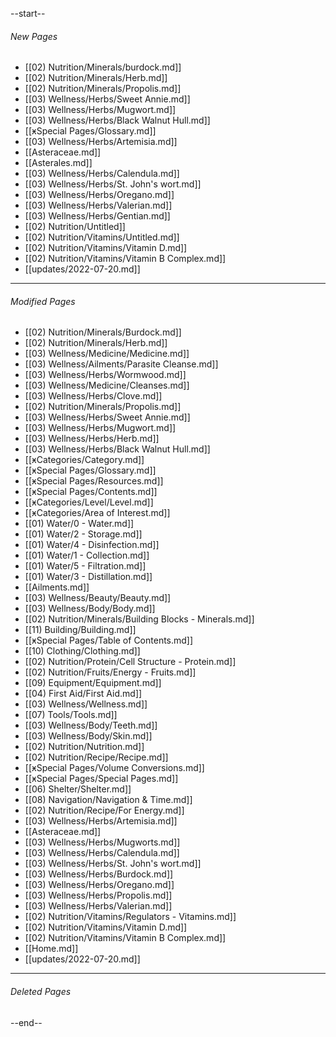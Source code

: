 --start--
###### New Pages

- [[02) Nutrition/Minerals/burdock.md]]
- [[02) Nutrition/Minerals/Herb.md]]
- [[02) Nutrition/Minerals/Propolis.md]]
- [[03) Wellness/Herbs/Sweet Annie.md]]
- [[03) Wellness/Herbs/Mugwort.md]]
- [[03) Wellness/Herbs/Black Walnut Hull.md]]
- [[ӿSpecial Pages/Glossary.md]]
- [[03) Wellness/Herbs/Artemisia.md]]
- [[Asteraceae.md]]
- [[Asterales.md]]
- [[03) Wellness/Herbs/Calendula.md]]
- [[03) Wellness/Herbs/St. John's wort.md]]
- [[03) Wellness/Herbs/Oregano.md]]
- [[03) Wellness/Herbs/Valerian.md]]
- [[03) Wellness/Herbs/Gentian.md]]
- [[02) Nutrition/Untitled]]
- [[02) Nutrition/Vitamins/Untitled.md]]
- [[02) Nutrition/Vitamins/Vitamin D.md]]
- [[02) Nutrition/Vitamins/Vitamin B Complex.md]]
- [[updates/2022-07-20.md]]

---
###### Modified Pages

- [[02) Nutrition/Minerals/Burdock.md]]
- [[02) Nutrition/Minerals/Herb.md]]
- [[03) Wellness/Medicine/Medicine.md]]
- [[03) Wellness/Ailments/Parasite Cleanse.md]]
- [[03) Wellness/Herbs/Wormwood.md]]
- [[03) Wellness/Medicine/Cleanses.md]]
- [[03) Wellness/Herbs/Clove.md]]
- [[02) Nutrition/Minerals/Propolis.md]]
- [[03) Wellness/Herbs/Sweet Annie.md]]
- [[03) Wellness/Herbs/Mugwort.md]]
- [[03) Wellness/Herbs/Herb.md]]
- [[03) Wellness/Herbs/Black Walnut Hull.md]]
- [[ӿCategories/Category.md]]
- [[ӿSpecial Pages/Glossary.md]]
- [[ӿSpecial Pages/Resources.md]]
- [[ӿSpecial Pages/Contents.md]]
- [[ӿCategories/Level/Level.md]]
- [[ӿCategories/Area of Interest.md]]
- [[01) Water/0 - Water.md]]
- [[01) Water/2 - Storage.md]]
- [[01) Water/4 - Disinfection.md]]
- [[01) Water/1 - Collection.md]]
- [[01) Water/5 - Filtration.md]]
- [[01) Water/3 - Distillation.md]]
- [[Ailments.md]]
- [[03) Wellness/Beauty/Beauty.md]]
- [[03) Wellness/Body/Body.md]]
- [[02) Nutrition/Minerals/Building Blocks - Minerals.md]]
- [[11) Building/Building.md]]
- [[ӿSpecial Pages/Table of Contents.md]]
- [[10) Clothing/Clothing.md]]
- [[02) Nutrition/Protein/Cell Structure - Protein.md]]
- [[02) Nutrition/Fruits/Energy - Fruits.md]]
- [[09) Equipment/Equipment.md]]
- [[04) First Aid/First Aid.md]]
- [[03) Wellness/Wellness.md]]
- [[07) Tools/Tools.md]]
- [[03) Wellness/Body/Teeth.md]]
- [[03) Wellness/Body/Skin.md]]
- [[02) Nutrition/Nutrition.md]]
- [[02) Nutrition/Recipe/Recipe.md]]
- [[ӿSpecial Pages/Volume Conversions.md]]
- [[ӿSpecial Pages/Special Pages.md]]
- [[06) Shelter/Shelter.md]]
- [[08) Navigation/Navigation & Time.md]]
- [[02) Nutrition/Recipe/For Energy.md]]
- [[03) Wellness/Herbs/Artemisia.md]]
- [[Asteraceae.md]]
- [[03) Wellness/Herbs/Mugworts.md]]
- [[03) Wellness/Herbs/Calendula.md]]
- [[03) Wellness/Herbs/St. John's wort.md]]
- [[03) Wellness/Herbs/Burdock.md]]
- [[03) Wellness/Herbs/Oregano.md]]
- [[03) Wellness/Herbs/Propolis.md]]
- [[03) Wellness/Herbs/Valerian.md]]
- [[02) Nutrition/Vitamins/Regulators - Vitamins.md]]
- [[02) Nutrition/Vitamins/Vitamin D.md]]
- [[02) Nutrition/Vitamins/Vitamin B Complex.md]]
- [[Home.md]]
- [[updates/2022-07-20.md]]

---
###### Deleted Pages



--end--